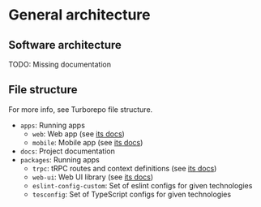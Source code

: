 # General architecture

## Software architecture

TODO: Missing documentation

## File structure

For more info, see Turborepo file structure.

- `apps`: Running apps
  - `web`: Web app (see [its docs](./web.md))
  - `mobile`: Mobile app (see [its docs](./mobile.md))
- `docs`: Project documentation
- `packages`: Running apps
  - `trpc`: tRPC routes and context definitions (see [its docs](./trpc.md))
  - `web-ui`: Web UI library (see [its docs](./web-ui.md))
  - `eslint-config-custom`: Set of eslint configs for given technologies
  - `tesconfig`: Set of TypeScript configs for given technologies
